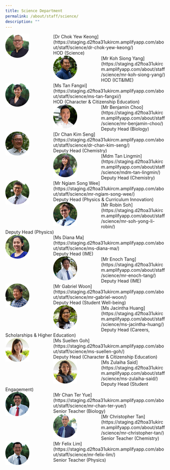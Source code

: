 ```yaml
---
title: Science Department
permalink: /about/staff/science/
description: ""
---
```

<div>  
<div style="float: left">  
<img src="/images/Sci-Chok-Yew-Keong_s.jpg" 
    style="width:50%">
</div>  
<div></div>  
</div>	
[Dr Chok Yew Keong](https://staging.d2ftoa31ukircm.amplifyapp.com/about/staff/science/dr-chok-yew-keong/)
<br>
HOD (Science)

<div>  
<div style="float: left">  
<img src="/images/Sci-Koh-Siong-Yang_s.jpg" 
    style="width:50%">
</div>  
<div></div>  
</div>	
[Mr Koh Siong Yang](https://staging.d2ftoa31ukircm.amplifyapp.com/about/staff/science/mr-koh-siong-yang/)
<Br>
HOD (ICT&IME)

<div>  
<div style="float: left">  
<img src="/images/Sci-Tan-Fangxi_s.jpg" 
    style="width:50%">
</div>  
<div></div>  
</div>	
[Ms Tan Fangxi](https://staging.d2ftoa31ukircm.amplifyapp.com/about/staff/science/ms-tan-fangxi/)
<br>
HOD (Character & Citizenship Education)

<div>  
<div style="float: left">  
<img src="/images/Sci-Benjamin-Choo_s.jpg" 
    style="width:50%">
</div>  
<div></div>  
</div>	
[Mr Benjamin Choo](https://staging.d2ftoa31ukircm.amplifyapp.com/about/staff/science/mr-benjamin-choo/) 
<br>
Deputy Head (Biology)

<div>  
<div style="float: left">  
<img src="/images/Sci-Chan-Kim-Seng_s.jpg" 
    style="width:50%">
</div>  
<div></div>  
</div>	
[Dr Chan Kim Seng](https://staging.d2ftoa31ukircm.amplifyapp.com/about/staff/science/dr-chan-kim-seng/)
<br>
Deputy Head (Chemistry)

<div>  
<div style="float: left">  
<img src="/images/Sci-Tan-Lingmin_s.jpg" 
    style="width:50%">
</div>  
<div></div>  
</div>	
[Mdm Tan Lingmin](https://staging.d2ftoa31ukircm.amplifyapp.com/about/staff/science/mdm-tan-lingmin/)
<br>
Deputy Head (Chemistry)

<div>  
<div style="float: left">  
<img src="/images/Sci-Ngiam-Song-Wee_s.jpg" 
    style="width:50%">
</div>  
<div></div>  
</div>	
[Mr Ngiam Song Wee](https://staging.d2ftoa31ukircm.amplifyapp.com/about/staff/science/mr-ngiam-song-wee/)
<br>
Deputy Head (Physics & Curriculum Innovation)

<div>  
<div style="float: left">  
<img src="/images/Sci-Soh-Yong-Li_s-1.jpg" 
    style="width:50%">
</div>  
<div></div>  
</div>
[Mr Robin Soh](https://staging.d2ftoa31ukircm.amplifyapp.com/about/staff/science/mr-soh-yong-li-robin/)
<br>
Deputy Head (Physics)

<div>  
<div style="float: left">  
<img src="/images/Sci-Diana-Ma_s.jpg" 
    style="width:50%">
</div>  
<div></div>  
</div>
[Ms Diana Ma](https://staging.d2ftoa31ukircm.amplifyapp.com/about/staff/science/ms-diana-ma/)
<br>
Deputy Head (IME)

<div>  
<div style="float: left">  
<img src="/images/Sci-Enoch-Tang_s.jpg" 
    style="width:50%">
</div>  
<div></div>  
</div>
[Mr Enoch Tang](https://staging.d2ftoa31ukircm.amplifyapp.com/about/staff/science/mr-enoch-tang/)
<br>
Deputy Head (IME)

<div>  
<div style="float: left">  
<img src="/images/Sci-Gabriel-Woon_s.jpg" 
    style="width:50%">
</div>  
<div></div>  
</div>
[Mr Gabriel Woon](https://staging.d2ftoa31ukircm.amplifyapp.com/about/staff/science/mr-gabriel-woon/)
<br>
Deputy Head (Student Well-being)

<div>  
<div style="float: left">  
<img src="/images/Sci-Jacintha-Huang_s.jpg" 
    style="width:50%">
</div>  
<div></div>  
</div>
[Ms Jacintha Huang](https://staging.d2ftoa31ukircm.amplifyapp.com/about/staff/science/ms-jacintha-huang/)
<br>
Deputy Head (Careers, Scholarships & Higher Education)

<div>  
<div style="float: left">  
<img src="/images/Sci-Suellen-Goh_s.jpg" 
    style="width:50%">
</div>  
<div></div>  
</div>
[Ms Suellen Goh](https://staging.d2ftoa31ukircm.amplifyapp.com/about/staff/science/ms-suellen-goh/)
<br>
Deputy Head (Character & Citizenship Education)

<div>  
<div style="float: left">  
<img src="/images/Sci-Zulaiha-Said_s.jpg" 
    style="width:50%">
</div>  
<div></div>  
</div>
[Ms Zulaiha Said](https://staging.d2ftoa31ukircm.amplifyapp.com/about/staff/science/ms-zulaiha-said/)
<br>
Deputy Head (Student Engagement)

<div>  
<div style="float: left">  
<img src="/images/Sci-Chan-Ter-Yue_s.jpg" 
    style="width:50%">
</div>  
<div></div>  
</div>
[Mr Chan Ter Yue](https://staging.d2ftoa31ukircm.amplifyapp.com/about/staff/science/mr-chan-ter-yue/)
<br>
Senior Teacher (Biology)

<div>  
<div style="float: left">  
<img src="/images/Sci-Christopher-Tan_s.jpg" 
    style="width:50%">
</div>  
<div></div>  
</div>
[Mr Christopher Tan](https://staging.d2ftoa31ukircm.amplifyapp.com/about/staff/science/mr-christopher-tan/)
<br>
Senior Teacher (Chemistry)

<div>  
<div style="float: left">  
<img src="/images/Sci-Felix-Lim_s.jpg" 
    style="width:50%">
</div>  
<div></div>  
</div>
[Mr Felix Lim](https://staging.d2ftoa31ukircm.amplifyapp.com/about/staff/science/mr-felix-lim/)
<br>
Senior Teacher (Physics)